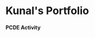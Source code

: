<h1> Kunal's Portfolio </h1>

<h4 href = https://kunals09.github.io/PCDE-Activity-9.1/> PCDE Activity </h4>
